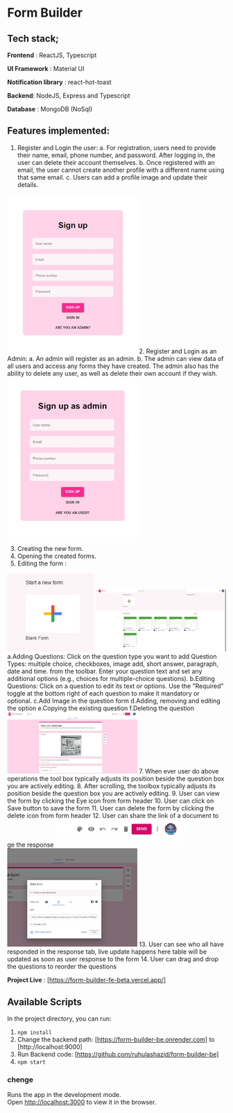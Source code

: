 # Form Builder

## Tech stack;

**Frontend** : ReactJS, Typescript

**UI Framework** : Material UI

**Notification library** : react-hot-toast

**Backend**: NodeJS, Express and Typescript

**Database** : MongoDB (NoSql)

## Features implemented:

1. Register and Login the user: 
   a. For registration, users need to provide their name, email, phone number, and password. After logging in, the user can delete their account themselves.
   b. Once registered with an email, the user cannot create another profile with a different name using that same email.
   c. Users can add a profile image and update their details.
<img src="public/features-image/Sign-up-as-user.jpg" width="300"/>
2. Register and Login as an Admin:
   a. An admin will register as an admin.
   b. The admin can view data of all users and access any forms they have created. The admin also has the ability to delete any user, as well as delete their own account if they wish.
   <img src="public/features-image/Sign-up-as-admin.jpg" width="300"/>
   
3. Creating the new form.  
4. Opening the created forms.
5. Editing the form :
<img src="public/features-image/create.JPG" width="200"/>
   <img src="public/features-image/fonrpage-admin.JPG" width="300"/>
   a.Adding Questions:
      Click on the question type you want to add Question Types: multiple choice, checkboxes, image add, short answer, paragraph, date and time. from the toolbar.
      Enter your question text and set any additional options (e.g., choices for multiple-choice questions).
   b.Editing Questions:
      Click on a question to edit its text or options.
      Use the "Required" toggle at the bottom right of each question to make it mandatory or optional.
   c.Add Image in the question form   
   d.Adding, removing and editing the option
   e.Copying the existing question
   f.Deleting the question
   <img src="public/features-image/create-form.JPG" width="300"/>
7. When ever user do above operations the tool box typically adjusts its position beside the question box you are actively editing.
8. After scrolling, the toolbox typically adjusts its position beside the question box you are actively editing.
9. User can view the form by clicking the Eye icon from form header
10. User can click on Save button to save the form
11. User can delete the form by clicking the delete icon from form header
12. User can share the link of a document to ge the response
    <img src="public/features-image/function.JPG" width="300"/>
    <img src="public/features-image/send-form-collect-response.JPG" width="300"/>
13. User can see who all have responded in the response tab, live update happens here table will be updated as soon as user response to the form
14. User can drag and drop the questions to reorder the questions


**Project Live** : [https://form-builder-fe-beta.vercel.app/]


## Available Scripts

In the project directory, you can run:
1. `npm install`
2. Change the backend path: [https://form-builder-be.onrender.com] to [http://localhost:9000]
3. Run Backend code: [https://github.com/ruhulashazid/form-builder-be]
4. `npm start`
### chenge 

Runs the app in the development mode.\
Open [http://localhost:3000](http://localhost:3000) to view it in the browser.
